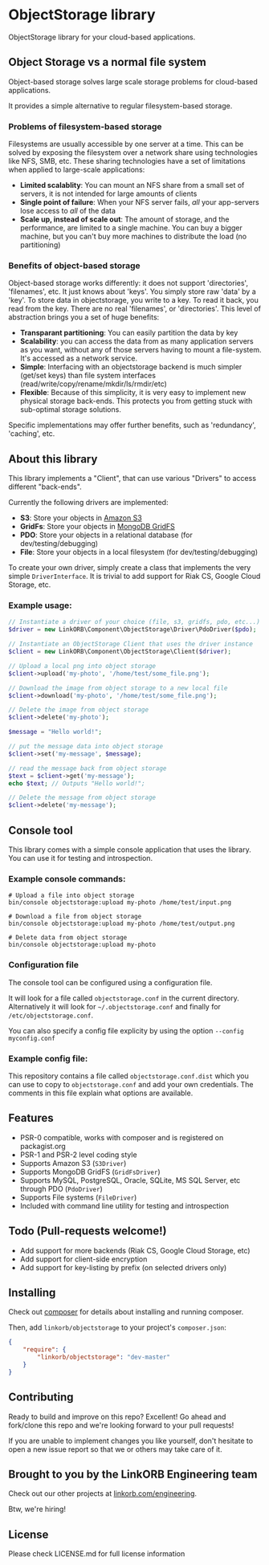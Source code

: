 # ObjectStorage library

ObjectStorage library for your cloud-based applications.

## Object Storage vs a normal file system

Object-based storage solves large scale storage problems for cloud-based applications.

It provides a simple alternative to regular filesystem-based storage.

### Problems of filesystem-based storage

Filesystems are usually accessible by one server at a time.
This can be solved by exposing the filesystem over a network share using technologies like NFS, SMB, etc.
These sharing technologies have a set of limitations when applied to large-scale applications:

* **Limited scalablity**: You can mount an NFS share from a small set of servers, it is not intended for large amounts of clients
* **Single point of failure**: When your NFS server fails, *all* your app-servers lose access to *all* of the data
* **Scale up, instead of scale out**: The amount of storage, and the performance, are limited to a single machine. You can buy a bigger machine, but you can't buy more machines to distribute the load (no partitioning)

### Benefits of object-based storage

Object-based storage works differently: it does not support 'directories', 'filenames', etc. It just knows about 'keys'.
You simply store raw 'data' by a 'key'. To store data in objectstorage, you write to a key. To read it back, you read from the key. There are no real 'filenames', or 'directories'. This level of abstraction brings you a set of huge benefits:

* **Transparant partitioning**: You can easily partition the data by key
* **Scalability**: you can access the data from as many application servers as you want, without any of those servers having to mount a file-system. It's accessed as a network service.
* **Simple**: Interfacing with an objectstorage backend is much simpler (get/set keys) than file system interfaces (read/write/copy/rename/mkdir/ls/rmdir/etc)
* **Flexible**: Because of this simplicity, it is very easy to implement new physical storage back-ends. This protects you from getting stuck with sub-optimal storage solutions.

Specific implementations may offer further benefits, such as 'redundancy', 'caching', etc.

## About this library

This library implements a "Client", that can use various "Drivers" to access different "back-ends".

Currently the following drivers are implemented:

* **S3**: Store your objects in [Amazon S3](http://aws.amazon.com/s3/)
* **GridFs**: Store your objects in [MongoDB GridFS](http://docs.mongodb.org/manual/core/gridfs/)
* **PDO**: Store your objects in a relational database (for dev/testing/debugging)
* **File**: Store your objects in a local filesystem (for dev/testing/debugging)

To create your own driver, simply create a class that implements the very simple `DriverInterface`. It is trivial to add support for Riak CS, Google Cloud Storage, etc.

### Example usage:

```php
// Instantiate a driver of your choice (file, s3, gridfs, pdo, etc...)
$driver = new LinkORB\Component\ObjectStorage\Driver\PdoDriver($pdo);

// Instantiate an ObjectStorage Client that uses the driver instance
$client = new LinkORB\Component\ObjectStorage\Client($driver);

// Upload a local png into object storage
$client->upload('my-photo', '/home/test/some_file.png');

// Download the image from object storage to a new local file
$client->download('my-photo', '/home/test/some_file.png');

// Delete the image from object storage
$client->delete('my-photo');

$message = "Hello world!";

// put the message data into object storage
$client->set('my-message', $message);

// read the message back from object storage
$text = $client->get('my-message');
echo $text; // Outputs "Hello world!";

// Delete the message from object storage
$client->delete('my-message');
```

## Console tool

This library comes with a simple console application that uses the library.
You can use it for testing and introspection.

### Example console commands:

    # Upload a file into object storage
    bin/console objectstorage:upload my-photo /home/test/input.png

    # Download a file from object storage
    bin/console objectstorage:upload my-photo /home/test/output.png

    # Delete data from object storage
    bin/console objectstorage:upload my-photo

### Configuration file

The console tool can be configured using a configuration file.

It will look for a file called `objectstorage.conf` in the current directory. 
Alternatively it will look for `~/.objectstorage.conf` and finally for `/etc/objectstorage.conf`.

You can also specify a config file explicity by using the option `--config myconfig.conf`

### Example config file:

This repository contains a file called `objectstorage.conf.dist` which you can use to copy to `objectstorage.conf` and add your own credentials. The comments in this file explain what options are available.

## Features

* PSR-0 compatible, works with composer and is registered on packagist.org
* PSR-1 and PSR-2 level coding style
* Supports Amazon S3 (`S3Driver`)
* Supports MongoDB GridFS (`GridFsDriver`) 
* Supports MySQL, PostgreSQL, Oracle, SQLite, MS SQL Server, etc through PDO (`PdoDriver`) 
* Supports File systems (`FileDriver`)
* Included with command line utility for testing and introspection

## Todo (Pull-requests welcome!)

* Add support for more backends (Riak CS, Google Cloud Storage, etc)
* Add support for client-side encryption
* Add support for key-listing by prefix (on selected drivers only)

## Installing

Check out [composer](http://www.getcomposer.org) for details about installing and running composer.

Then, add `linkorb/objectstorage` to your project's `composer.json`:

```json
{
    "require": {
        "linkorb/objectstorage": "dev-master"
    }
}
```

## Contributing

Ready to build and improve on this repo? Excellent!
Go ahead and fork/clone this repo and we're looking forward to your pull requests!

If you are unable to implement changes you like yourself, don't hesitate to
open a new issue report so that we or others may take care of it.

## Brought to you by the LinkORB Engineering team

Check out our other projects at [linkorb.com/engineering](http://www.linkorb.com/engineering).

Btw, we're hiring!

## License

Please check LICENSE.md for full license information
